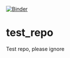 [![Binder](https://mybinder.org/badge_logo.svg)](https://mybinder.org/v2/gh/danieleldjarn/test_repo/HEAD?urlpath=%2Fdoc%2Ftree%2Feuropeana_exapmples.ipynb)

# test_repo
Test repo, please ignore
